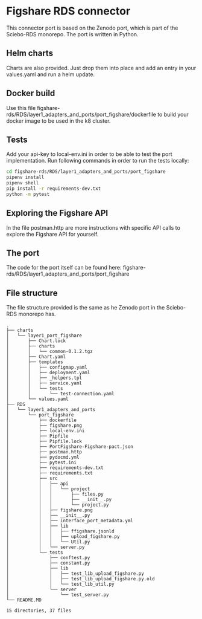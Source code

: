 # Figshare RDS connector

This connector port is based on the Zenodo port, which is part of the Sciebo-RDS monorepo.
The port is written in Python.

## Helm charts
Charts are also provided. Just drop them into place and add an entry in your values.yaml and run a helm update.

## Docker build
Use this file figshare-rds/RDS/layer1_adapters_and_ports/port_figshare/dockerfile to build your docker image to be used in the k8 cluster.

## Tests
Add your api-key to local-env.ini in order to be able to test the port implementation.
Run following commands in order to run the tests locally:

```sh
cd figshare-rds/RDS/layer1_adapters_and_ports/port_figshare
pipenv install
pipenv shell
pip install -r requirements-dev.txt
python -m pytest
```

## Exploring the Figshare API
In the file postman.http are more instructions with specific API calls to explore the Figshare API for yourself.

## The port
The code for the port itself can be found here: figshare-rds/RDS/layer1_adapters_and_ports/port_figshare

## File structure
The file structure provided is the same as he Zenodo port in the Sciebo-RDS monorepo has.

```
.
├── charts
│   └── layer1_port_figshare
│       ├── Chart.lock
│       ├── charts
│       │   └── common-0.1.2.tgz
│       ├── Chart.yaml
│       ├── templates
│       │   ├── configmap.yaml
│       │   ├── deployment.yaml
│       │   ├── _helpers.tpl
│       │   ├── service.yaml
│       │   └── tests
│       │       └── test-connection.yaml
│       └── values.yaml
├── RDS
│   └── layer1_adapters_and_ports
│       └── port_figshare
│           ├── dockerfile
│           ├── figshare.png
│           ├── local-env.ini
│           ├── Pipfile
│           ├── Pipfile.lock
│           ├── PortFigshare-Figshare-pact.json
│           ├── postman.http
│           ├── pydocmd.yml
│           ├── pytest.ini
│           ├── requirements-dev.txt
│           ├── requirements.txt
│           ├── src
│           │   ├── api
│           │   │   └── project
│           │   │       ├── files.py
│           │   │       ├── __init__.py
│           │   │       └── project.py
│           │   ├── figshare.png
│           │   ├── __init__.py
│           │   ├── interface_port_metadata.yml
│           │   ├── lib
│           │   │   ├── ffigshare.jsonld
│           │   │   ├── upload_figshare.py
│           │   │   └── Util.py
│           │   └── server.py
│           └── tests
│               ├── conftest.py
│               ├── constant.py
│               ├── lib
│               │   ├── test_lib_upload_figshare.py
│               │   ├── test_lib_upload_figshare.py.old
│               │   └── test_lib_util.py
│               └── server
│                   └── test_server.py
└── README.MD

15 directories, 37 files
```
